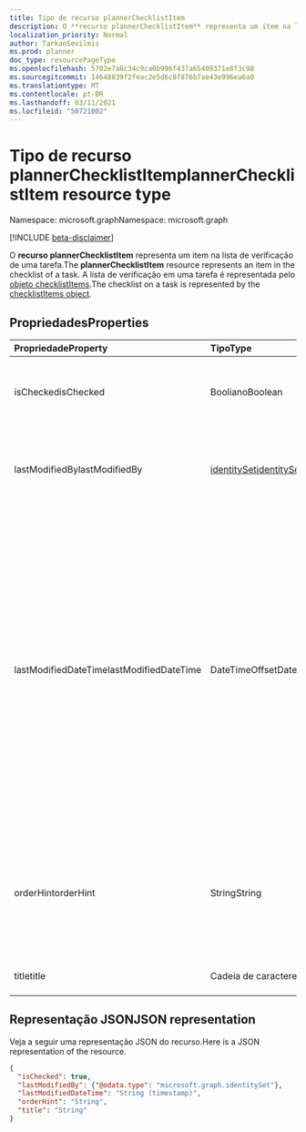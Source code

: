 ```yaml
---
title: Tipo de recurso plannerChecklistItem
description: O **recurso plannerChecklistItem** representa um item na lista de verificação de uma tarefa. A lista de verificação em uma tarefa é representada pelo objeto checklistItems.
localization_priority: Normal
author: TarkanSevilmis
ms.prod: planner
doc_type: resourcePageType
ms.openlocfilehash: 5702e7a8c34c9ca0b996f437a65409371e8f3c98
ms.sourcegitcommit: 14648839f2feac2e5d6c8f876b7ae43e996ea6a0
ms.translationtype: MT
ms.contentlocale: pt-BR
ms.lasthandoff: 03/11/2021
ms.locfileid: "50721002"
---
```

# <a name="plannerchecklistitem-resource-type"></a><span data-ttu-id="6d41d-104">Tipo de recurso plannerChecklistItem</span><span class="sxs-lookup"><span data-stu-id="6d41d-104">plannerChecklistItem resource type</span></span>

<span data-ttu-id="6d41d-105">Namespace: microsoft.graph</span><span class="sxs-lookup"><span data-stu-id="6d41d-105">Namespace: microsoft.graph</span></span>

[!INCLUDE [beta-disclaimer](../../includes/beta-disclaimer.md)]

<span data-ttu-id="6d41d-106">O **recurso plannerChecklistItem** representa um item na lista de verificação de uma tarefa.</span><span class="sxs-lookup"><span data-stu-id="6d41d-106">The **plannerChecklistItem** resource represents an item in the checklist of a task.</span></span> <span data-ttu-id="6d41d-107">A lista de verificação em uma tarefa é representada pelo [objeto checklistItems](plannerchecklistitems.md).</span><span class="sxs-lookup"><span data-stu-id="6d41d-107">The checklist on a task is represented by the [checklistItems object](plannerchecklistitems.md).</span></span>


## <a name="properties"></a><span data-ttu-id="6d41d-108">Propriedades</span><span class="sxs-lookup"><span data-stu-id="6d41d-108">Properties</span></span>
| <span data-ttu-id="6d41d-109">Propriedade</span><span class="sxs-lookup"><span data-stu-id="6d41d-109">Property</span></span>     | <span data-ttu-id="6d41d-110">Tipo</span><span class="sxs-lookup"><span data-stu-id="6d41d-110">Type</span></span>   |<span data-ttu-id="6d41d-111">Descrição</span><span class="sxs-lookup"><span data-stu-id="6d41d-111">Description</span></span>|
|:---------------|:--------|:----------|
|<span data-ttu-id="6d41d-112">isChecked</span><span class="sxs-lookup"><span data-stu-id="6d41d-112">isChecked</span></span>|<span data-ttu-id="6d41d-113">Booliano</span><span class="sxs-lookup"><span data-stu-id="6d41d-113">Boolean</span></span>|<span data-ttu-id="6d41d-114">O valor `true` é se o item for verificado e caso `false` contrário.</span><span class="sxs-lookup"><span data-stu-id="6d41d-114">Value is `true` if the item is checked and `false` otherwise.</span></span>|
|<span data-ttu-id="6d41d-115">lastModifiedBy</span><span class="sxs-lookup"><span data-stu-id="6d41d-115">lastModifiedBy</span></span>|[<span data-ttu-id="6d41d-116">identitySet</span><span class="sxs-lookup"><span data-stu-id="6d41d-116">identitySet</span></span>](identityset.md)| <span data-ttu-id="6d41d-117">Somente leitura.</span><span class="sxs-lookup"><span data-stu-id="6d41d-117">Read-only.</span></span> <span data-ttu-id="6d41d-118">ID do usuário pela qual foi modificada pela última vez.</span><span class="sxs-lookup"><span data-stu-id="6d41d-118">User ID by which this is last modified.</span></span>|
|<span data-ttu-id="6d41d-119">lastModifiedDateTime</span><span class="sxs-lookup"><span data-stu-id="6d41d-119">lastModifiedDateTime</span></span>|<span data-ttu-id="6d41d-120">DateTimeOffset</span><span class="sxs-lookup"><span data-stu-id="6d41d-120">DateTimeOffset</span></span>|<span data-ttu-id="6d41d-121">Somente leitura.</span><span class="sxs-lookup"><span data-stu-id="6d41d-121">Read-only.</span></span> <span data-ttu-id="6d41d-122">Data e hora em que isso foi modificado pela última vez.</span><span class="sxs-lookup"><span data-stu-id="6d41d-122">Date and time at which this is last modified.</span></span> <span data-ttu-id="6d41d-123">O tipo Timestamp representa informações de data e hora usando o formato ISO 8601 e está sempre no horário UTC.</span><span class="sxs-lookup"><span data-stu-id="6d41d-123">The Timestamp type represents date and time information using ISO 8601 format and is always in UTC time.</span></span> <span data-ttu-id="6d41d-124">Por exemplo, meia-noite UTC em 1 de janeiro de 2014 é `2014-01-01T00:00:00Z`</span><span class="sxs-lookup"><span data-stu-id="6d41d-124">For example, midnight UTC on Jan 1, 2014 is `2014-01-01T00:00:00Z`</span></span>|
|<span data-ttu-id="6d41d-125">orderHint</span><span class="sxs-lookup"><span data-stu-id="6d41d-125">orderHint</span></span>|<span data-ttu-id="6d41d-126">String</span><span class="sxs-lookup"><span data-stu-id="6d41d-126">String</span></span>|<span data-ttu-id="6d41d-127">Usado para definir a ordem relativa de itens na lista de verificação.</span><span class="sxs-lookup"><span data-stu-id="6d41d-127">Used to set the relative order of items in the checklist.</span></span> <span data-ttu-id="6d41d-128">O formato é definido como descrito [aqui](planner-order-hint-format.md).</span><span class="sxs-lookup"><span data-stu-id="6d41d-128">The format is defined as outlined [here](planner-order-hint-format.md).</span></span>|
|<span data-ttu-id="6d41d-129">title</span><span class="sxs-lookup"><span data-stu-id="6d41d-129">title</span></span>|<span data-ttu-id="6d41d-130">Cadeia de caracteres</span><span class="sxs-lookup"><span data-stu-id="6d41d-130">String</span></span>|<span data-ttu-id="6d41d-131">Título do item de lista de verificação</span><span class="sxs-lookup"><span data-stu-id="6d41d-131">Title of the checklist item</span></span>|

## <a name="json-representation"></a><span data-ttu-id="6d41d-132">Representação JSON</span><span class="sxs-lookup"><span data-stu-id="6d41d-132">JSON representation</span></span>
<span data-ttu-id="6d41d-133">Veja a seguir uma representação JSON do recurso.</span><span class="sxs-lookup"><span data-stu-id="6d41d-133">Here is a JSON representation of the resource.</span></span>

<!-- {
  "blockType": "resource",
  "optionalProperties": [

  ],
  "@odata.type": "microsoft.graph.plannerChecklistItem"
}-->

```json
{
  "isChecked": true,
  "lastModifiedBy": {"@odata.type": "microsoft.graph.identitySet"},
  "lastModifiedDateTime": "String (timestamp)",
  "orderHint": "String",
  "title": "String"
}

```

<!-- uuid: 8fcb5dbc-d5aa-4681-8e31-b001d5168d79
2015-10-25 14:57:30 UTC -->
<!--
{
  "type": "#page.annotation",
  "description": "plannerChecklistItem resource",
  "keywords": "",
  "section": "documentation",
  "tocPath": "",
  "suppressions": []
}
-->



